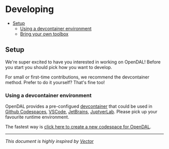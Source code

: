# Developing

- [Setup](#setup)
  - [Using a devcontainer environment](#using-a-devcontainer-environment)
  - [Bring your own toolbox](#bring-your-own-toolbox)

## Setup

We're super excited to have you interested in working on OpenDAL! Before you start you should pick how you want to develop.

For small or first-time contributions, we recommend the devcontainer method. Prefer to do it yourself? That's fine too!

### Using a devcontainer environment

OpenDAL provides a pre-configued [devcontainer](https://containers.dev/) that could be used in [Github Codespaces](https://github.com/features/codespaces), [VSCode](https://code.visualstudio.com/), [JetBrains](https://www.jetbrains.com/remote-development/gateway/), [JuptyerLab](https://jupyterlab.readthedocs.io/en/stable/). Please pick up your favourite runtime environment.

The fastest way is [click here to create a new codespace for OpenDAL](https://github.com/codespaces/new?skip_quickstart=true&machine=standardLinux32gb&repo=459025965&ref=main).

---

*This document is highly inspired by [Vector](https://github.com/vectordotdev/vector/)*
